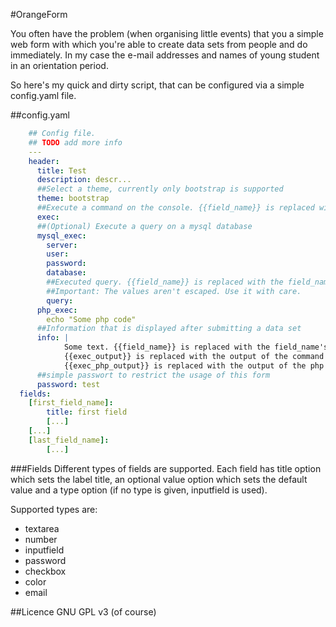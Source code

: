 #OrangeForm

You often have the problem (when organising little events) that you a simple 
web form with which you're able to create data sets from people and do immediately.
In my case the e-mail addresses and names of young student in an orientation period.

So here's my quick and dirty script, that can be configured via a simple config.yaml
file.

##config.yaml

```yaml
    ## Config file.
    ## TODO add more info
    ---
    header:
      title: Test
      description: descr...
      ##Select a theme, currently only bootstrap is supported
      theme: bootstrap
      ##Execute a command on the console. {{field_name}} is replaced with the field_name's field's actual value.
      exec:
      ##(Optional) Execute a query on a mysql database
      mysql_exec:
        server: 
        user:
        password:
        database:
        ##Executed query. {{field_name}} is replaced with the field_name's field's actual value.
        ##Important: The values aren't escaped. Use it with care.
        query:
      php_exec:
        echo "Some php code"
      ##Information that is displayed after submitting a data set
      info: |
            Some text. {{field_name}} is replaced with the field_name's field's actual value.
            {{exec_output}} is replaced with the output of the command execution via exec.
            {{exec_php_output}} is replaced with the output of the php code via php_exec.
      ##simple passwort to restrict the usage of this form
      password: test
  fields:
    [first_field_name]:
        title: first field
        [...]
    [...]
    [last_field_name]:
        [...]
```

###Fields
Different types of fields are supported. Each field has title option which sets
the label title, an optional value option which sets the default value and a type option
(if no type is given, inputfield is used). 

Supported types are:
- textarea
- number
- inputfield
- password
- checkbox
- color
- email

##Licence
GNU GPL v3 (of course)